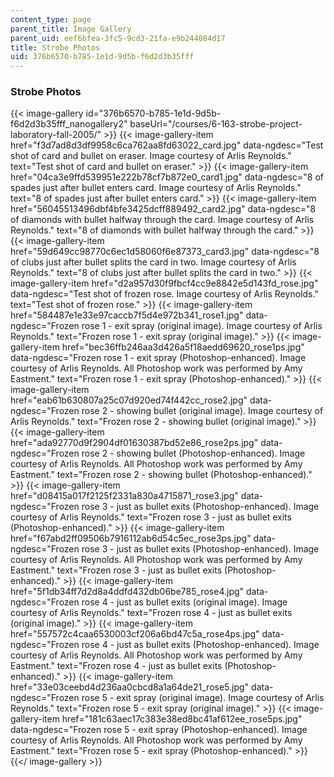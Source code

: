 ```yaml
---
content_type: page
parent_title: Image Gallery
parent_uid: eef6bfea-3fc5-9cd3-21fa-e9b244084d17
title: Strobe Photos
uid: 376b6570-b785-1e1d-9d5b-f6d2d3b35fff
---
```


### Strobe Photos
{{< image-gallery id="376b6570-b785-1e1d-9d5b-f6d2d3b35fff_nanogallery2" baseUrl="/courses/6-163-strobe-project-laboratory-fall-2005/" >}}
{{< image-gallery-item href="f3d7ad8d3df9958c6ca762aa8fd63022_card.jpg" data-ngdesc="Test shot of card and bullet on eraser. Image courtesy of Arlis Reynolds." text="Test shot of card and bullet on eraser." >}}
{{< image-gallery-item href="04ca3e9ffd539951e222b78cf7b872e0_card1.jpg" data-ngdesc="8 of spades just after bullet enters card. Image courtesy of Arlis Reynolds." text="8 of spades just after bullet enters card." >}}
{{< image-gallery-item href="56045513496dbf4bfe3425dcff889492_card2.jpg" data-ngdesc="8 of diamonds with bullet halfway through the card. Image courtesy of Arlis Reynolds." text="8 of diamonds with bullet halfway through the card." >}}
{{< image-gallery-item href="59d649cc98770c6ec1d58060f6e87373_card3.jpg" data-ngdesc="8 of clubs just after bullet splits the card in two. Image courtesy of Arlis Reynolds." text="8 of clubs just after bullet splits the card in two." >}}
{{< image-gallery-item href="d2a957d30f9fbcf4cc9e8842e5d143fd_rose.jpg" data-ngdesc="Test shot of frozen rose. Image courtesy of Arlis Reynolds." text="Test shot of frozen rose." >}}
{{< image-gallery-item href="584487e1e33e97caccb7f5d4e972b341_rose1.jpg" data-ngdesc="Frozen rose 1 - exit spray (original image). Image courtesy of Arlis Reynolds." text="Frozen rose 1 - exit spray (original image)." >}}
{{< image-gallery-item href="bec36ffb246aa3d426a5f18aedd69620_rose1ps.jpg" data-ngdesc="Frozen rose 1 - exit spray (Photoshop-enhanced). Image courtesy of Arlis Reynolds. All Photoshop work was performed by Amy Eastment." text="Frozen rose 1 - exit spray (Photoshop-enhanced)." >}}
{{< image-gallery-item href="eab61b630807a25c07d920ed74f442cc_rose2.jpg" data-ngdesc="Frozen rose 2 - showing bullet (original image). Image courtesy of Arlis Reynolds." text="Frozen rose 2 - showing bullet (original image)." >}}
{{< image-gallery-item href="ada92770d9f2904df01630387bd52e86_rose2ps.jpg" data-ngdesc="Frozen rose 2 - showing bullet (Photoshop-enhanced). Image courtesy of Arlis Reynolds. All Photoshop work was performed by Amy Eastment." text="Frozen rose 2 - showing bullet (Photoshop-enhanced)." >}}
{{< image-gallery-item href="d08415a017f2125f2331a830a4715871_rose3.jpg" data-ngdesc="Frozen rose 3 - just as bullet exits (Photoshop-enhanced). Image courtesy of Arlis Reynolds." text="Frozen rose 3 - just as bullet exits (Photoshop-enhanced)." >}}
{{< image-gallery-item href="f67abd2ff09506b7916112ab6d54c5ec_rose3ps.jpg" data-ngdesc="Frozen rose 3 - just as bullet exits (Photoshop-enhanced). Image courtesy of Arlis Reynolds. All Photoshop work was performed by Amy Eastment." text="Frozen rose 3 - just as bullet exits (Photoshop-enhanced)." >}}
{{< image-gallery-item href="5f1db34ff7d2d8a4ddfd432db06be785_rose4.jpg" data-ngdesc="Frozen rose 4 - just as bullet exits (original image). Image courtesy of Arlis Reynolds." text="Frozen rose 4 - just as bullet exits (original image)." >}}
{{< image-gallery-item href="557572c4caa6530003cf206a6bd47c5a_rose4ps.jpg" data-ngdesc="Frozen rose 4 - just as bullet exits (Photoshop-enhanced). Image courtesy of Arlis Reynolds. All Photoshop work was performed by Amy Eastment." text="Frozen rose 4 - just as bullet exits (Photoshop-enhanced)." >}}
{{< image-gallery-item href="33e03ceebd4d236aa0cbcd8a1a64de21_rose5.jpg" data-ngdesc="Frozen rose 5 - exit spray (original image). Image courtesy of Arlis Reynolds." text="Frozen rose 5 - exit spray (original image)." >}}
{{< image-gallery-item href="181c63aec17c383e38ed8bc41af612ee_rose5ps.jpg" data-ngdesc="Frozen rose 5 - exit spray (Photoshop-enhanced). Image courtesy of Arlis Reynolds. All Photoshop work was performed by Amy Eastment." text="Frozen rose 5 - exit spray (Photoshop-enhanced)." >}}
{{</ image-gallery >}}
